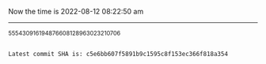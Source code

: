 Now the time is 2022-08-12 08:22:50 am

---

<small>555430916194876608128963023210706</small>

```txt

Latest commit SHA is: c5e6bb607f5891b9c1595c8f153ec366f818a354
```

